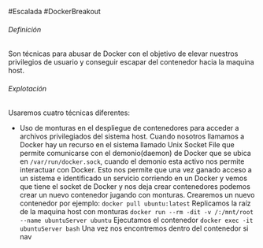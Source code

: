 #Escalada #DockerBreakout
###### Definición
Son técnicas para abusar de Docker con el objetivo de elevar nuestros privilegios de usuario y conseguir escapar del contenedor hacia la maquina host.

###### Explotación
Usaremos cuatro técnicas diferentes:
-  Uso de monturas en el despliegue de contenedores para acceder a archivos privilegiados del sistema host.
		Cuando nosotros llamamos a Docker hay un recurso en el sistema llamado Unix Socket File que permite comunicarse con el demonio(daemon) de Docker que se ubica en `/var/run/docker.sock`, cuando el demonio esta activo nos permite interactuar con Docker.
		Esto nos permite que una vez ganado acceso  a un sistema e identificado un servicio corriendo en un Docker y vemos que tiene el socket de Docker y nos deja crear contenedores podemos crear un nuevo contenedor jugando con monturas.
		Crearemos un nuevo contenedor por ejemplo: `docker pull ubuntu:latest`
		Replicamos la raíz de la maquina host con monturas `docker run --rm -dit -v /:/mnt/root --name ubuntuServer ubuntu`
		Ejecutamos el contenedor `docker exec -it ubuntuServer bash`
		Una vez nos encontremos dentro del contenedor si nav